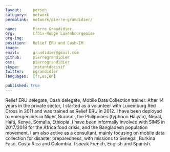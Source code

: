 ```yaml
---
layout:     person
category:   network
permalink:  network/pierre-grandidier/

name:       Pierre Grandidier
org:        Croix-Rouge Luxembourgeoise
org-img:     
position:   Relief ERU and Cash-IM
image:      
email:      grandidier@gmail.com
github:     pierregrandidier
osm:        pierregrandidier
skype:      instantdecisif
twitter:    pgrandidier
languages:  [fr,es,en]

published: true
---
```


Relief ERU delegate, Cash delegate, Mobile Data Collection trainer. 
After 14 years in the private sector, I started as a volunteer with Luxemburg Red Cross in 2011 and was trained as Relief ERU in 2012. I have been deployed to emergencies in Niger, Burundi, the Philippines (typhoon Haiyan), Nepal, Haïti, Kenya, Somalia, Ethiopia.
I have been informally involved with SIMS in 2017/2018 for the Africa food crisis, and the Bangladesh population movement.
I am also active as a consultant, mainly focusing on mobile data collection for disaster preparedness, with missions to Senegal, Burkina Faso, Costa Rica and Colombia.
I speak French, English and Spanish.
